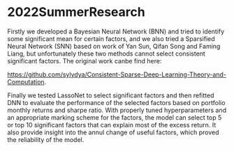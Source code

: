 # 2022SummerResearch

Firstly we developed a Bayesian Neural Network (BNN) and tried to identify some significant mean for certain factors, and we also tried a Sparsified Neural Network (SNN) based on work of Yan Sun, Qifan Song and Faming Liang, but unfortunately these two methods cannot select consistent significant factors. The original work canbe find here:

https://github.com/sylydya/Consistent-Sparse-Deep-Learning-Theory-and-Computation.

Finally we tested LassoNet to select significant factors and then refitted DNN to evaluate the performance of the selected factors based on portfolio monthly returns and sharpe ratio. With properly tuned hyperparameters and an appropriate marking scheme for the factors, the model can select top 5 or top 10 significant factors that can explain most of the excess return. It also provide insight into the annul change of useful factors, which proved the reliability of the model. 
